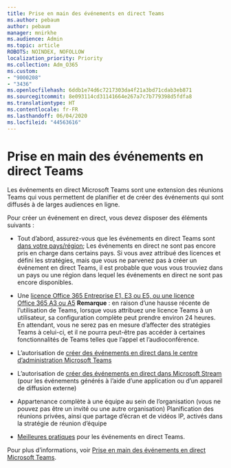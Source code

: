 ```yaml
---
title: Prise en main des événements en direct Teams
ms.author: pebaum
author: pebaum
manager: mnirkhe
ms.audience: Admin
ms.topic: article
ROBOTS: NOINDEX, NOFOLLOW
localization_priority: Priority
ms.collection: Adm_O365
ms.custom:
- "9000208"
- "3436"
ms.openlocfilehash: 6ddb1e74d6c7217303da4f21a3bd71cdab3eb871
ms.sourcegitcommit: 8e093114cd31141664e267a7c7b779398d5fdfa8
ms.translationtype: HT
ms.contentlocale: fr-FR
ms.lasthandoff: 06/04/2020
ms.locfileid: "44563616"
---
```

# <a name="getting-started-with-teams-live-events"></a>Prise en main des événements en direct Teams

Les événements en direct Microsoft Teams sont une extension des réunions Teams qui vous permettent de planifier et de créer des événements qui sont diffusés à de larges audiences en ligne.

Pour créer un événement en direct, vous devez disposer des éléments suivants :

- Tout d’abord, assurez-vous que les événements en direct Teams sont [dans votre pays/région](https://docs.microsoft.com/microsoftteams/teams-live-events/plan-for-teams-live-events#regional-availability); Les événements en direct ne sont pas encore pris en charge dans certains pays.  Si vous avez attribué des licences et défini les stratégies, mais que vous ne parvenez pas à créer un événement en direct Teams, il est probable que vous vous trouviez dans un pays ou une région dans lequel les événements en direct ne sont pas encore disponibles.

- Une [licence Office 365 Entreprise E1, E3 ou E5, ou une licence Office 365 A3 ou A5](https://docs.microsoft.com/microsoftteams/teams-live-events/set-up-for-teams-live-events#step-2-get-and-assign-licenses) **Remarque** : en raison d’une hausse récente de l’utilisation de Teams, lorsque vous attribuez une licence Teams à un utilisateur, sa configuration complète peut prendre environ 24 heures. En attendant, vous ne serez pas en mesure d’affecter des stratégies Teams à celui-ci, et il ne pourra peut-être pas accéder à certaines fonctionnalités de Teams telles que l’appel et l’audioconférence.

- L’autorisation de [créer des événements en direct dans le centre d’administration Microsoft Teams](https://docs.microsoft.com/microsoftteams/teams-live-events/set-up-for-teams-live-events#create-or-edit-a-live-events-policy)

- L’autorisation de [créer des événements en direct dans Microsoft Stream](https://docs.microsoft.com/microsoftteams/teams-live-events/what-are-teams-live-events) (pour les événements générés à l’aide d’une application ou d’un appareil de diffusion externe)

- Appartenance complète à une équipe au sein de l’organisation (vous ne pouvez pas être un invité ou une autre organisation)
Planification des réunions privées, ainsi que partage d’écran et de vidéos IP, activés dans la stratégie de réunion d’équipe

- [Meilleures pratiques](https://support.office.com/article/Best-practices-for-producing-a-Teams-live-event-e500370e-4dd1-4187-8b48-af10ef02cf42) pour les événements en direct Teams.

Pour plus d’informations, voir [Prise en main des événements en direct Microsoft Teams](https://support.office.com/article/get-started-with-microsoft-teams-live-events-d077fec2-a058-483e-9ab5-1494afda578a).